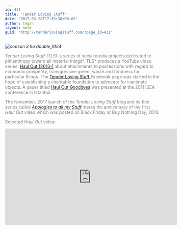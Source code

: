 ```yaml
---
id: 411
title: 'Tender Loving Stuff'
date: '2017-08-28T17:39:38+00:00'
author: tegan
layout: note
guid: 'http://tenderlovingstuff.com/?page_id=411'
---
```


*![season 3 ho double_1024](https://tegansmithca.files.wordpress.com/2017/11/season-3-ho-double_1024.jpg)*

<span style="color:#808080;">*Tender Loving Stuff (TLS)* is series of social media projects dedicated to philanthropy toward all material things*. TLS* produces a YouTube video series, <span style="color:#00ccff;">[Haul Out (2010-)](https://www.youtube.com/user/TLS1HO/videos) </span>about attachments to possessions with regard to economic prosperity, transgressive greed, waste and fondness for particular things. The [Tender Loving Stuff ](https://www.facebook.com/Tender-Loving-Stuff-310586688971029/)Facebook page was started in the hope of establishing a charitable foundation to advocate for inanimate objects. A paper titled [Haul Out Goodbyes](http://isea2011.sabanciuniv.edu/paper/haul-out-%E2%80%93-goodbyes) was presented at the 2011 ISEA conference in Istanbul.</span>

<span style="color:#808080;">The November, 2017 launch of the *Tender Loving Stuff* blog and its first series called *[Apologies to all my Stuff](https://tenderlovingstuff.com)* marks the anniversary of the first *Haul Out* video which was posted on Black Friday or Buy Nothing Day, 2010.</span>

<span style="color:#808080;">Selected *Haul Out* video:</span>

<iframe width="560" height="315" src="https://www.youtube.com/embed/jWiBqWgatYs" title="YouTube video player" frameborder="0" allow="accelerometer; autoplay; clipboard-write; encrypted-media; gyroscope; picture-in-picture; web-share" allowfullscreen></iframe>